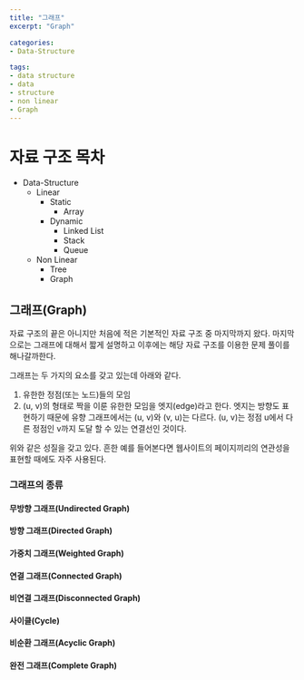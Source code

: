 ```yaml
---
title: "그래프"
excerpt: "Graph"

categories:
- Data-Structure

tags:
- data structure
- data
- structure
- non linear
- Graph
---
```


# 자료 구조 목차

- Data-Structure
  - Linear
    - Static
      - Array
    - Dynamic
      - Linked List
      - Stack
      - Queue
  - Non Linear
    - Tree
    - Graph


## 그래프(Graph)

자료 구조의 끝은 아니지만 처음에 적은 기본적인 자료 구조 중 마지막까지 왔다.
마지막으로는 그래프에 대해서 짧게 설명하고 이후에는 해당 자료 구조를 이용한 문제 풀이를 해나갈까한다.

그래프는 두 가지의 요소를 갖고 있는데 아래와 같다.

1. 유한한 정점(또는 노드)들의 모임
2. (u, v)의 형태로 짝을 이룬 유한한 모임을 엣지(edge)라고 한다. 
   엣지는 방향도 표현하기 때문에 유향 그래프에서는 (u, v)와 (v, u)는 다르다.
   (u, v)는 정점 u에서 다른 정점인 v까지 도달 할 수 있는 연결선인 것이다.

위와 같은 성질을 갖고 있다. 흔한 예를 들어본다면 웹사이트의 페이지끼리의 연관성을 표현할 때에도 자주 사용된다.

### 그래프의 종류

#### 무방향 그래프(Undirected Graph)

#### 방향 그래프(Directed Graph)

#### 가중치 그래프(Weighted Graph)

#### 연결 그래프(Connected Graph)

#### 비연결 그래프(Disconnected Graph)

#### 사이클(Cycle)

#### 비순환 그래프(Acyclic Graph)

#### 완전 그래프(Complete Graph)
